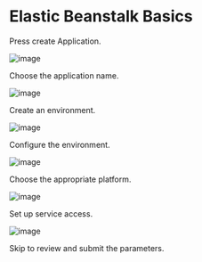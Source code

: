 # Elastic Beanstalk Basics

Press create Application.

![image](https://user-images.githubusercontent.com/80820244/235328026-b12a6fba-f795-4ae9-88df-b85c344370ae.png)

Choose the application name.

![image](https://user-images.githubusercontent.com/80820244/235328074-53d5faa9-9377-47a8-b4df-44df6edb671c.png)

Create an environment.

![image](https://user-images.githubusercontent.com/80820244/235328077-3ea3070a-da5e-44a1-a39a-9cedf5f286c1.png)

Configure the environment.

![image](https://user-images.githubusercontent.com/80820244/235328086-a03cb2b7-f5f1-48eb-94b8-3726214145c1.png)

Choose the appropriate platform.

![image](https://user-images.githubusercontent.com/80820244/235328092-82dd975e-e9c0-4c66-84ff-513257eec11a.png)

Set up service access.

![image](https://user-images.githubusercontent.com/80820244/235328096-68f048bf-bd41-4af2-a40b-87418729276c.png)

Skip to review and submit the parameters.

